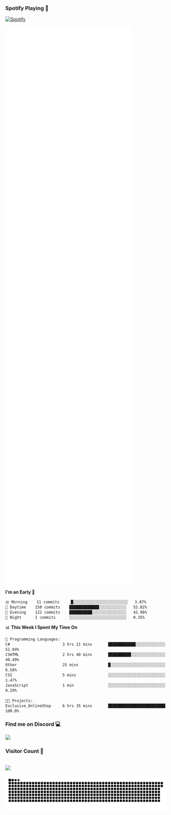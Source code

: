### Spotify Playing 🎵
[![Spotify](https://spotify-livestats-callme-milad.vercel.app/api/spotify)](https://open.spotify.com/user/314mrt6dxn5cqoxklh3thbwlr6by)

<img align="center" src="/github-metrics.svg" alt="Metrics" width="400">

<!--START_SECTION:waka-->
**I'm an Early 🐤** 

```text
🌞 Morning    11 commits     █░░░░░░░░░░░░░░░░░░░░░░░░   3.87% 
🌆 Daytime    150 commits    █████████████░░░░░░░░░░░░   52.82% 
🌃 Evening    122 commits    ██████████░░░░░░░░░░░░░░░   42.96% 
🌙 Night      1 commits      ░░░░░░░░░░░░░░░░░░░░░░░░░   0.35%

```


📊 **This Week I Spent My Time On** 

```text
💬 Programming Languages: 
C#                       3 hrs 21 mins       ████████████░░░░░░░░░░░░░   51.04% 
CSHTML                   2 hrs 40 mins       ██████████░░░░░░░░░░░░░░░   40.49% 
Other                    25 mins             █░░░░░░░░░░░░░░░░░░░░░░░░   6.58% 
CSS                      5 mins              ░░░░░░░░░░░░░░░░░░░░░░░░░   1.47% 
JavaScript               1 min               ░░░░░░░░░░░░░░░░░░░░░░░░░   0.29%

🐱‍💻 Projects: 
Exclusive_OnlineShop     6 hrs 35 mins       █████████████████████████   100.0%

```


<!--END_SECTION:waka-->

### Find me on Discord 💻
<a href="https://discord.gg/pQVcABAxAy" rel="nofollow"> 
  <img src="https://discord.c99.nl/widget/theme-3/977957889358573609.png" data-canonical-src="https://discord.c99.nl/widget/theme-3/977957889358573609.png" style="max-width: 100%;"></a>

### Visitor Count 🔢
<p align="left"> 
  <br>
  <img src="https://profile-counter.glitch.me/callme-devil/count.svg" />
</p>

<img src="https://github.com/callme-devil/callme-devil/blob/output/github-contribution-grid-snake.svg" alt="snake" style="max-width: 100%;">

